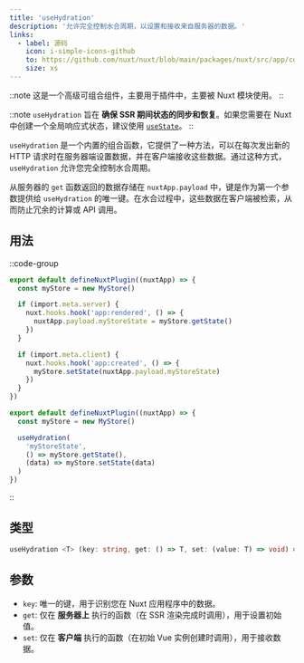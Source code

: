 ```yaml
---
title: 'useHydration'
description: '允许完全控制水合周期，以设置和接收来自服务器的数据。'
links:
  - label: 源码
    icon: i-simple-icons-github
    to: https://github.com/nuxt/nuxt/blob/main/packages/nuxt/src/app/composables/hydrate.ts
    size: xs
---
```


::note
这是一个高级可组合组件，主要用于插件中，主要被 Nuxt 模块使用。
::

::note
`useHydration` 旨在 **确保 SSR 期间状态的同步和恢复**。如果您需要在 Nuxt 中创建一个全局响应式状态，建议使用 [`useState`](/docs/api/composables/use-state)。
::

`useHydration` 是一个内置的组合函数，它提供了一种方法，可以在每次发出新的 HTTP 请求时在服务器端设置数据，并在客户端接收这些数据。通过这种方式，`useHydration` 允许您完全控制水合周期。

从服务器的 `get` 函数返回的数据存储在 `nuxtApp.payload` 中，键是作为第一个参数提供给 `useHydration` 的唯一键。在水合过程中，这些数据在客户端被检索，从而防止冗余的计算或 API 调用。

## 用法

::code-group

```ts [没有 useHydration]
export default defineNuxtPlugin((nuxtApp) => {
  const myStore = new MyStore()

  if (import.meta.server) {
    nuxt.hooks.hook('app:rendered', () => {
      nuxtApp.payload.myStoreState = myStore.getState()
    })
  }

  if (import.meta.client) {
    nuxt.hooks.hook('app:created', () => {
      myStore.setState(nuxtApp.payload.myStoreState)
    })
  }
})
```

```ts [使用 useHydration]
export default defineNuxtPlugin((nuxtApp) => {
  const myStore = new MyStore()

  useHydration(
    'myStoreState', 
    () => myStore.getState(), 
    (data) => myStore.setState(data)
  )
})
```
::

## 类型

```ts [签名]
useHydration <T> (key: string, get: () => T, set: (value: T) => void) => void
```

## 参数

- `key`: 唯一的键，用于识别您在 Nuxt 应用程序中的数据。
- `get`: 仅在 **服务器上** 执行的函数（在 SSR 渲染完成时调用），用于设置初始值。
- `set`: 仅在 **客户端** 执行的函数（在初始 Vue 实例创建时调用），用于接收数据。
